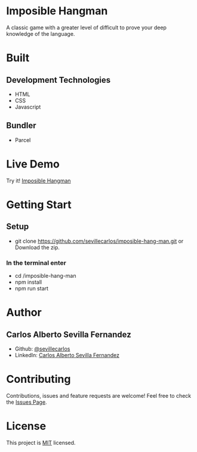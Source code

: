 # Imposible Hangman
A classic game with a greater level of difficult to prove your deep knowledge of the language.

# Built
## Development Technologies
- HTML 
- CSS  
- Javascript 
## Bundler
- Parcel 

# Live Demo
Try it! [Imposible Hangman ](https://imposiblehangman.netlify.app/)

# Getting Start
## Setup
* git clone https://github.com/sevillecarlos/imposible-hang-man.git or Download the zip.
### In the terminal enter 
* cd /imposible-hang-man
* npm install
* npm run start

# Author
## Carlos Alberto Sevilla Fernandez
* Github: [@sevillecarlos](https://github.com/sevillecarlos)
* LinkedIn: [Carlos Alberto Sevilla Fernandez](https://github.com/sevillecarlos)

# Contributing
Contributions, issues and feature requests are welcome!
Feel free to check the [Issues Page](https://github.com/sevillecarlos/imposible-hang-man/issues).

# License
This project is [MIT](https://opensource.org/licenses/MIT) licensed.


